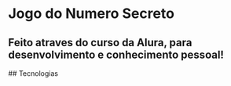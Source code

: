 <h1>Jogo do Numero Secreto</h1>
<h2>Feito atraves do curso da Alura, para desenvolvimento e conhecimento pessoal!</h2>
## Tecnologias
